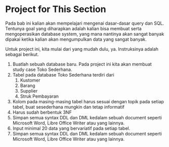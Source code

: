 # Project for This Section

Pada bab ini kalian akan mempelajari mengenai dasar-dasar query dan SQL. Tentunya goal yang diharapkan adalah kalian bisa membuat serta mengoperasikan database system, yang mana nantinya akan sangat banyak dipakai ketika kalian akan mengumpulkan data yang sangat banyak.



Untuk project ini, kita mulai dari yang mudah dulu, ya. Instruksinya adalah sebagai berikut.

1. Buatlah sebuah database baru. Pada project ini kita akan membuat study case Toko Sederhana.
2. Tabel pada database Toko Sederhana terdiri dari 
   1. Kustomer
   2. Barang
   3. Supplier
   4. Struk Pembayaran
3. Kolom pada masing-masing tabel harus sesuai dengan topik pada setiap tabel, buat sesederhana mungkin dan tetap informatif
4. Harus sudah berbentuk 3NF
5. Simpan semua syntax DDL dan DML kedalam sebuah document seperti Microsoft Word, Libre Office Writer atau yang lainnya.
6. Input minimal 20 data yang bervariatif pada setiap tabel.
7. Simpan semua syntax DDL dan DML kedalam sebuah document seperti Microsoft Word, Libre Office Writer atau yang lainnya.
